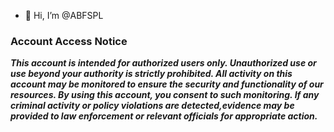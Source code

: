 - 👋 Hi, I’m @ABFSPL

### Account Access Notice


***This account is intended for authorized users only. Unauthorized use or use beyond your authority is strictly prohibited. All activity on this account may be monitored to ensure the security and functionality of our resources. By using this account, you consent to such monitoring. If any criminal activity or policy violations are detected,evidence may be provided to law enforcement or relevant officials for appropriate action.***


